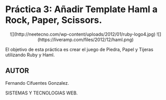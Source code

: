 Práctica 3: Añadir Template Haml a Rock, Paper, Scissors.
================================

<center>
![](http://neetecno.com/wp-content/uploads/2012/01/ruby-logo4.jpg)
![](https://liveramp.com/files/2012/12/haml.png)
</center>


El objetivo de esta práctica es crear el juego de Piedra, Papel y Tijeras utilizando Ruby y Haml.

 
## AUTOR ##

Fernando Cifuentes Gonzalez.

SISTEMAS Y TECNOLOGIAS WEB.




